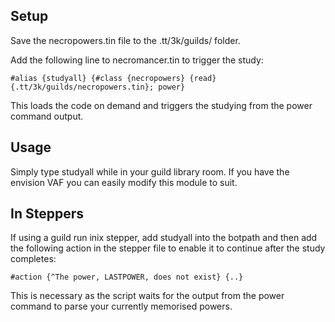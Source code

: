 ## Setup
Save the necropowers.tin file to the .tt/3k/guilds/ folder.

Add the following line to necromancer.tin to trigger the study:
```
#alias {studyall} {#class {necropowers} {read} {.tt/3k/guilds/necropowers.tin}; power}
```
This loads the code on demand and triggers the studying from the power command output.

## Usage
Simply type studyall while in your guild library room. If you have the envision VAF you can easily modify this module to suit.

## In Steppers
If using a guild run inix stepper, add studyall into the botpath and then add the following action in the stepper file to enable it to continue after the study completes:
```
#action {^The power, LASTPOWER, does not exist} {..}
```
This is necessary as the script waits for the output from the power command to parse your currently memorised powers.
